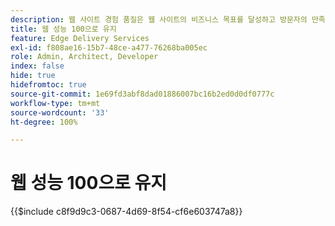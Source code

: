 ```yaml
---
description: 웹 사이트 경험 품질은 웹 사이트의 비즈니스 목표를 달성하고 방문자의 만족도를 높이는 데 매우 중요합니다.
title: 웹 성능 100으로 유지
feature: Edge Delivery Services
exl-id: f808ae16-15b7-48ce-a477-76268ba005ec
role: Admin, Architect, Developer
index: false
hide: true
hidefromtoc: true
source-git-commit: 1e69fd3abf8dad01886007bc16b2ed0d0df0777c
workflow-type: tm+mt
source-wordcount: '33'
ht-degree: 100%

---
```


# 웹 성능 100으로 유지

{{$include c8f9d9c3-0687-4d69-8f54-cf6e603747a8}}
